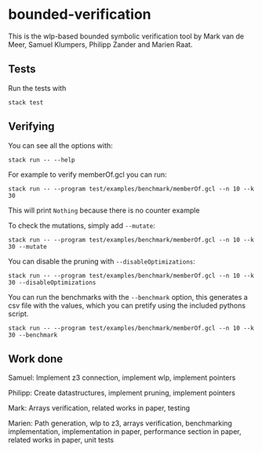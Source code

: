 # bounded-verification

This is the wlp-based bounded symbolic verification tool by Mark van
de Meer, Samuel Klumpers, Philipp Zander and Marien Raat. 

## Tests

Run the tests with

```shell
stack test
```

## Verifying

You can see all the options with:

```shell
stack run -- --help
```

For example to verify memberOf.gcl you can run:

```shell
stack run -- --program test/examples/benchmark/memberOf.gcl --n 10 --k 30
```

This will print `Nothing` because there is no counter example

To check the mutations, simply add `--mutate`:

```shell
stack run -- --program test/examples/benchmark/memberOf.gcl --n 10 --k 30 --mutate
```

You can disable the pruning with `--disableOptimizations`:

```shell
stack run -- --program test/examples/benchmark/memberOf.gcl --n 10 --k 30 --disableOptimizations
```

You can run the benchmarks with the `--benchmark` option, this generates a csv
file with the values, which you can pretify using the included pythons script.
 
```shell
stack run -- --program test/examples/benchmark/memberOf.gcl --n 10 --k 30 --benchmark
```

## Work done

Samuel: Implement z3 connection, implement wlp, implement pointers

Philipp: Create datastructures, implement pruning, implement pointers

Mark: Arrays verification, related works in paper, testing

Marien: Path generation, wlp to z3, arrays verification, benchmarking
implementation, implementation in paper, performance section in paper, related
works in paper, unit tests
